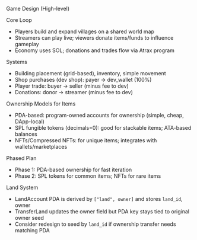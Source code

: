 Game Design (High-level)

Core Loop
- Players build and expand villages on a shared world map
- Streamers can play live; viewers donate items/funds to influence gameplay
- Economy uses SOL; donations and trades flow via Atrax program

Systems
- Building placement (grid-based), inventory, simple movement
- Shop purchases (dev shop): payer → dev_wallet (100%)
- Player trade: buyer → seller (minus fee to dev)
- Donations: donor → streamer (minus fee to dev)

Ownership Models for Items
- PDA-based: program-owned accounts for ownership (simple, cheap, DApp-local)
- SPL fungible tokens (decimals=0): good for stackable items; ATA-based balances
- NFTs/Compressed NFTs: for unique items; integrates with wallets/marketplaces

Phased Plan
- Phase 1: PDA-based ownership for fast iteration
- Phase 2: SPL tokens for common items; NFTs for rare items

Land System
- LandAccount PDA is derived by `["land", owner]` and stores `land_id`, owner
- TransferLand updates the owner field but PDA key stays tied to original owner seed
- Consider redesign to seed by `land_id` if ownership transfer needs matching PDA
